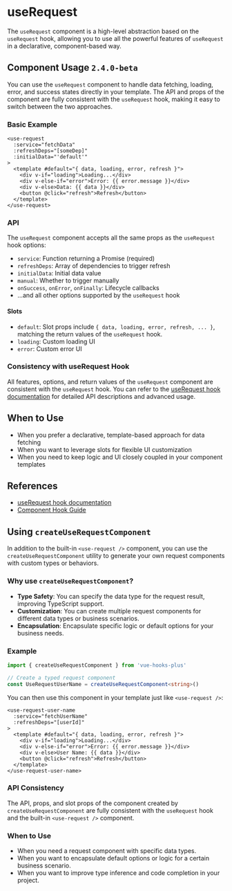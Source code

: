 # useRequest

The `useRequest` component is a high-level abstraction based on the `useRequest` hook, allowing you to use all the powerful features of `useRequest` in a declarative, component-based way.

## Component Usage `2.4.0-beta`

You can use the `useRequest` component to handle data fetching, loading, error, and success states directly in your template. The API and props of the component are fully consistent with the `useRequest` hook, making it easy to switch between the two approaches.

### Basic Example

<demo src="useRequest/demo.vue"
  language="vue"
  title=""
  desc="默认发送获取请求"> </demo>

```vue
<use-request
  :service="fetchData"
  :refreshDeps="[someDep]"
  :initialData="'default'"
>
  <template #default="{ data, loading, error, refresh }">
    <div v-if="loading">Loading...</div>
    <div v-else-if="error">Error: {{ error.message }}</div>
    <div v-else>Data: {{ data }}</div>
    <button @click="refresh">Refresh</button>
  </template>
</use-request>
```

### API

The `useRequest` component accepts all the same props as the `useRequest` hook options:

- `service`: Function returning a Promise (required)
- `refreshDeps`: Array of dependencies to trigger refresh
- `initialData`: Initial data value
- `manual`: Whether to trigger manually
- `onSuccess`, `onError`, `onFinally`: Lifecycle callbacks
- ...and all other options supported by the `useRequest` hook

#### Slots

- `default`: Slot props include `{ data, loading, error, refresh, ... }`, matching the return values of the `useRequest` hook.
- `loading`: Custom loading UI
- `error`: Custom error UI

### Consistency with useRequest Hook

All features, options, and return values of the `useRequest` component are consistent with the `useRequest` hook. You can refer to the [useRequest hook documentation](../hooks/useRequest.md) for detailed API descriptions and advanced usage.

## When to Use

- When you prefer a declarative, template-based approach for data fetching
- When you want to leverage slots for flexible UI customization
- When you need to keep logic and UI closely coupled in your component templates

## References

- [useRequest hook documentation](../hooks/useRequest.md)
- [Component Hook Guide](./guide.md)

## Using `createUseRequestComponent`

In addition to the built-in `<use-request />` component, you can use the `createUseRequestComponent` utility to generate your own request components with custom types or behaviors.

### Why use `createUseRequestComponent`?

- **Type Safety**: You can specify the data type for the request result, improving TypeScript support.
- **Customization**: You can create multiple request components for different data types or business scenarios.
- **Encapsulation**: Encapsulate specific logic or default options for your business needs.

### Example

```ts
import { createUseRequestComponent } from 'vue-hooks-plus'

// Create a typed request component
const UseRequestUserName = createUseRequestComponent<string>()
```

You can then use this component in your template just like `<use-request />`:

```vue
<use-request-user-name
  :service="fetchUserName"
  :refreshDeps="[userId]"
>
  <template #default="{ data, loading, error, refresh }">
    <div v-if="loading">Loading...</div>
    <div v-else-if="error">Error: {{ error.message }}</div>
    <div v-else>User Name: {{ data }}</div>
    <button @click="refresh">Refresh</button>
  </template>
</use-request-user-name>
```

### API Consistency

The API, props, and slot props of the component created by `createUseRequestComponent` are fully consistent with the `useRequest` hook and the built-in `<use-request />` component.

### When to Use

- When you need a request component with specific data types.
- When you want to encapsulate default options or logic for a certain business scenario.
- When you want to improve type inference and code completion in your project.